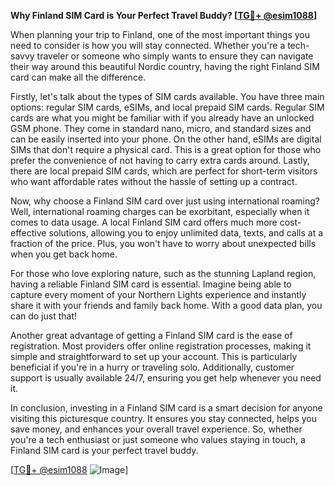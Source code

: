 **Why Finland SIM Card is Your Perfect Travel Buddy? [[TG💪+ @esim1088](https://t.me/s/esim1088)]**

When planning your trip to Finland, one of the most important things you need to consider is how you will stay connected. Whether you're a tech-savvy traveler or someone who simply wants to ensure they can navigate their way around this beautiful Nordic country, having the right Finland SIM card can make all the difference.

Firstly, let's talk about the types of SIM cards available. You have three main options: regular SIM cards, eSIMs, and local prepaid SIM cards. Regular SIM cards are what you might be familiar with if you already have an unlocked GSM phone. They come in standard nano, micro, and standard sizes and can be easily inserted into your phone. On the other hand, eSIMs are digital SIMs that don't require a physical card. This is a great option for those who prefer the convenience of not having to carry extra cards around. Lastly, there are local prepaid SIM cards, which are perfect for short-term visitors who want affordable rates without the hassle of setting up a contract.

Now, why choose a Finland SIM card over just using international roaming? Well, international roaming charges can be exorbitant, especially when it comes to data usage. A local Finland SIM card offers much more cost-effective solutions, allowing you to enjoy unlimited data, texts, and calls at a fraction of the price. Plus, you won't have to worry about unexpected bills when you get back home.

For those who love exploring nature, such as the stunning Lapland region, having a reliable Finland SIM card is essential. Imagine being able to capture every moment of your Northern Lights experience and instantly share it with your friends and family back home. With a good data plan, you can do just that!

Another great advantage of getting a Finland SIM card is the ease of registration. Most providers offer online registration processes, making it simple and straightforward to set up your account. This is particularly beneficial if you're in a hurry or traveling solo. Additionally, customer support is usually available 24/7, ensuring you get help whenever you need it.

In conclusion, investing in a Finland SIM card is a smart decision for anyone visiting this picturesque country. It ensures you stay connected, helps you save money, and enhances your overall travel experience. So, whether you're a tech enthusiast or just someone who values staying in touch, a Finland SIM card is your perfect travel buddy.

[[TG💪+ @esim1088](https://t.me/s/esim1088) ![Image](https://i.postimg.cc/Y0z9fWf4/image.png)]